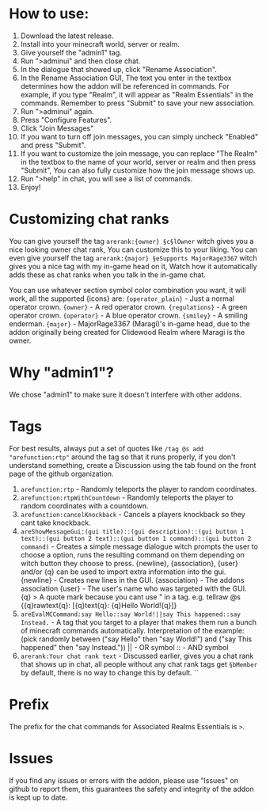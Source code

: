 # How to use:
1. Download the latest release.
2. Install into your minecraft world, server or realm.
3. Give yourself the "admin1" tag.
4. Run ">adminui" and then close chat.
5. In the dialogue that showed up, click "Rename Association".
6. In the Rename Association GUI, The text you enter in the textbox determines how the addon will be referenced in commands. For example, if you type "Realm", it will appear as "Realm Essentials" in the commands. Remember to press "Submit" to save your new association.
7. Run ">adminui" again.
8. Press "Configure Features".
9. Click "Join Messages"
10. If you want to turn off join messages, you can simply uncheck "Enabled" and press "Submit".
11. If you want to customize the join message, you can replace "The Realm" in the textbox to the name of your world, server or realm and then press "Submit", You can also fully customize how the join message shows up.
12. Run ">help" in chat, you will see a list of commands.
13. Enjoy!

# Customizing chat ranks
You can give yourself the tag `arerank:{owner} §c§lOwner` witch gives you a nice looking owner chat rank, You can customize this to your liking.
You can even give yourself the tag `arerank:{major} §eSupports MajorRage3367` witch gives you a nice tag with my in-game head on it, Watch how it automatically adds these as chat ranks when you talk in the in-game chat.

You can use whatever section symbol color combination you want, it will work, all the supported {icons} are:
`{operator_plain}` - Just a normal operator crown.
`{owner}` - A red operator crown.
`{regulations}` - A green operator crown.
`{operator}` - A blue operator crown.
`{smiley}` - A smiling enderman.
`{major}` - MajorRage3367 (Maragi)'s in-game head, due to the addon originally being created for Clidewood Realm where Maragi is the owner.

# Why "admin1"?
We chose "admin1" to make sure it doesn't interfere with other addons.

# Tags
For best results, always put a set of quotes like `/tag @s add "arefunction:rtp"` around the tag so that it runs properly, if you don't understand something, create a Discussion using the tab found on the front page of the github organization.

1. `arefunction:rtp` - Randomly teleports the player to random coordinates.
2. `arefunction:rtpWithCountdown` - Randomly teleports the player to random coordinates with a countdown.
3. `arefunction:cancelKnockback` - Cancels a players knockback so they cant take knockback.
4. `areShowMessageGui:(gui title)::(gui description)::(gui button 1 text)::(gui button 2 text)::(gui button 1 command)::(gui button 2 command)` - Creates a simple message dialogue witch prompts the user to choose a option, runs the resulting command on them depending on witch button they choose to press.
  {newline}, {association}, {user} and/or {q} can be used to import extra information into the gui.
  {newline} - Creates new lines in the GUI.
  {association} - The addons association
  {user} - The user's name who was targeted with the GUI.
  {q} > A quote mark because you cant use " in a tag. e.g. tellraw @s {{q}rawtext{q}: \[{q}text{q}: {q}Hello World!{q}\]}
5. `areEvalMCCommand:say Hello::say World!||say This happened::say Instead.` - A tag that you target to a player that makes them run a bunch of minecraft commands automatically.
  Interpretation of the example: (pick randomly between ("say Hello" then "say World!") and ("say This happened" then "say Instead."))
  || - OR symbol
  :: - AND symbol
6. `arerank:Your chat rank text` - Discussed earlier, gives you a chat rank that shows up in chat, all people without any chat rank tags get `§bMember` by default, there is no way to change this by default.
``

# Prefix
The prefix for the chat commands for Associated Realms Essentials is `>`.

# Issues
If you find any issues or errors with the addon, please use "Issues" on github to report them, this guarantees the safety and integrity of the addon is kept up to date.
